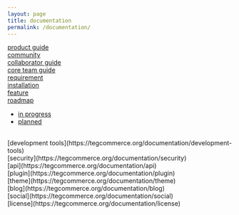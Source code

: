 ```yaml
---
layout: page
title: documentation
permalink: /documentation/
---
```


[product guide](https://tegcommerce.org/documentation/product-guide)
<br>
[community](https://tegcommerce.org/documentation/community)
<br>
[collaborator guide](https://tegcommerce.org/documentation/collaborator-guide)
<br>
[core team guide](https://tegcommerce.org/documentation/core-team-guide)
<br>
[requirement](https://tegcommerce.org/documentation/requirement)
<br>
[installation](https://tegcommerce.org/documentation/installation)
<br>
[feature](https://tegcommerce.org/documentation/feature)
<br>
[roadmap](https://tegcommerce.org/documentation/roadmap)
- [in progress](https://tegcommerce.org/documentation/roadmap)
- [planned](https://tegcommerce.org/documentation/roadmap)
<br>
[development tools](https://tegcommerce.org/documentation/development-tools)
<br>
[security](https://tegcommerce.org/documentation/security)
<br>
[api](https://tegcommerce.org/documentation/api)
<br>
[plugin](https://tegcommerce.org/documentation/plugin)
<br>
[theme](https://tegcommerce.org/documentation/theme)
<br>
[blog](https://tegcommerce.org/documentation/blog)
<br>
[social](https://tegcommerce.org/documentation/social)
<br>
[license](https://tegcommerce.org/documentation/license)
